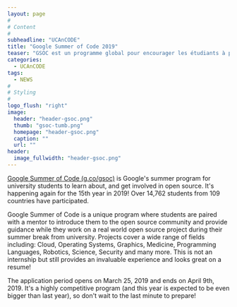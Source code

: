 ```yaml
---
layout: page
#
# Content
#
subheadline: "UCAnCODE"
title: "Google Summer of Code 2019"
teaser: "GSOC est un programme global pour encourager les étudiants à participer plus au développement des logiciels libres."
categories:
  - UCAnCODE
tags:
  - NEWS
#
# Styling
#
logo_flush: "right"
image:
  header: "header-gsoc.png"
  thumb: "gsoc-tumb.png"
  homepage: "header-gsoc.png"
  caption: ""
  url: ""
header:
  image_fullwidth: "header-gsoc.png"
---
```


[Google Summer of Code (g.co/gsoc)](http://g.co/gsoc) is Google's summer program for university students to learn about, and get involved in open source. 
It's happening again for the 15th year in 2019! Over 14,762 students from 109 countries have participated.

Google Summer of Code is a unique program where students are paired with a mentor to introduce them to the open source community and provide guidance while they work on a real world open source project during their summer break from university. Projects cover a wide range of fields including: Cloud, Operating Systems, Graphics, Medicine, Programming Languages, Robotics, Science, Security and many more. This is not an internship but still provides an invaluable experience and looks great on a resume!

The application period opens on March 25, 2019 and ends on April 9th, 2019. It's a highly competitive program (and this year is expected to be even bigger than last year), so don't wait to the last minute to prepare!



